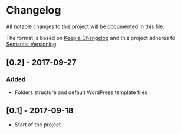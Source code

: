  # Changelog
All notable changes to this project will be documented in this file.

The format is based on [Keep a Changelog](http://keepachangelog.com/en/1.0.0/)
and this project adheres to [Semantic Versioning](http://semver.org/spec/v2.0.0.html).

## [0.2] - 2017-09-27
### Added
- Folders structure and default WordPress template files

## [0.1] - 2017-09-18
- Start of the project
